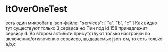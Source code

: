 # ItOverOneTest
есть один микробаг в json-файле: 
"services": [
    "a",
    "b",
    "c"
  ]
  Как видно тут существуют только 3 сервиса но Пин под id 158 принадлежит сервису d.
  Во втором активити присутствуют только настройки по включению/отключению сервисов, выдаваемых json-ом, то есть только a,b,c

